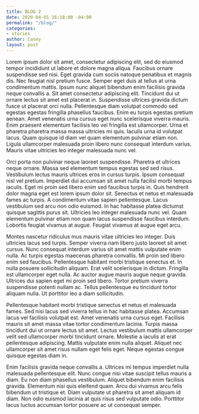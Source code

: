 ```yaml
---
title: BLOG 2
date: 2020-04-01 16:18:00 -04:00
permalink: "/blog/"
categories:
- stories
author: Casey
layout: post
---
```


Lorem ipsum dolor sit amet, consectetur adipiscing elit, sed do eiusmod tempor incididunt ut labore et dolore magna aliqua. Faucibus ornare suspendisse sed nisi. Eget gravida cum sociis natoque penatibus et magnis dis. Nec feugiat nisl pretium fusce. Semper eget duis at tellus at urna condimentum mattis. Ipsum nunc aliquet bibendum enim facilisis gravida neque convallis a. Sit amet consectetur adipiscing elit. Tincidunt dui ut ornare lectus sit amet est placerat in. Suspendisse ultrices gravida dictum fusce ut placerat orci nulla. Pellentesque diam volutpat commodo sed egestas egestas fringilla phasellus faucibus. Enim eu turpis egestas pretium aenean. Amet venenatis urna cursus eget nunc scelerisque viverra mauris. Enim praesent elementum facilisis leo vel fringilla est ullamcorper. Urna et pharetra pharetra massa massa ultricies mi quis. Iaculis urna id volutpat lacus. Quam quisque id diam vel quam elementum pulvinar etiam non. Ligula ullamcorper malesuada proin libero nunc consequat interdum varius. Mauris vitae ultricies leo integer malesuada nunc vel.

Orci porta non pulvinar neque laoreet suspendisse. Pharetra et ultrices neque ornare. Massa sed elementum tempus egestas sed sed risus. Vestibulum lectus mauris ultrices eros in cursus turpis. Ipsum consequat nisl vel pretium. Imperdiet dui accumsan sit amet nulla facilisi morbi tempus iaculis. Eget mi proin sed libero enim sed faucibus turpis in. Quis hendrerit dolor magna eget est lorem ipsum dolor sit. Senectus et netus et malesuada fames ac turpis. A condimentum vitae sapien pellentesque. Lacus vestibulum sed arcu non odio euismod. In hac habitasse platea dictumst quisque sagittis purus sit. Ultricies leo integer malesuada nunc vel. Quam elementum pulvinar etiam non quam lacus suspendisse faucibus interdum. Lobortis feugiat vivamus at augue. Feugiat vivamus at augue eget arcu.

Montes nascetur ridiculus mus mauris vitae ultricies leo integer. Duis ultricies lacus sed turpis. Semper viverra nam libero justo laoreet sit amet cursus. Nunc consequat interdum varius sit amet mattis vulputate enim nulla. Ac turpis egestas maecenas pharetra convallis. Mi proin sed libero enim sed faucibus. Pellentesque habitant morbi tristique senectus et. In nulla posuere sollicitudin aliquam. Erat velit scelerisque in dictum. Fringilla est ullamcorper eget nulla. Ac auctor augue mauris augue neque gravida. Ultrices dui sapien eget mi proin sed libero. Tortor pretium viverra suspendisse potenti nullam ac. Tellus pellentesque eu tincidunt tortor aliquam nulla. Ut porttitor leo a diam sollicitudin.

Pellentesque habitant morbi tristique senectus et netus et malesuada fames. Sed nisi lacus sed viverra tellus in hac habitasse platea. Accumsan lacus vel facilisis volutpat est. Amet venenatis urna cursus eget. Facilisis mauris sit amet massa vitae tortor condimentum lacinia. Turpis massa tincidunt dui ut ornare lectus sit amet. Lectus vestibulum mattis ullamcorper velit sed ullamcorper morbi tincidunt ornare. Molestie a iaculis at erat pellentesque adipiscing. Mattis vulputate enim nulla aliquet. Aliquet nec ullamcorper sit amet risus nullam eget felis eget. Neque egestas congue quisque egestas diam in.

Enim facilisis gravida neque convallis a. Ultrices mi tempus imperdiet nulla malesuada pellentesque elit. Nunc congue nisi vitae suscipit tellus mauris a diam. Eu non diam phasellus vestibulum. Aliquet bibendum enim facilisis gravida. Elementum nisi quis eleifend quam. Arcu dui vivamus arcu felis bibendum ut tristique et. Diam vulputate ut pharetra sit amet aliquam id diam. Non odio euismod lacinia at quis risus sed vulputate odio. Porttitor lacus luctus accumsan tortor posuere ac ut consequat semper.
